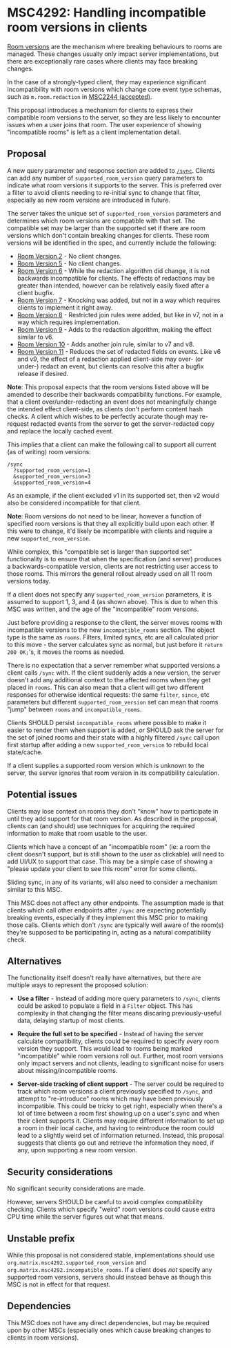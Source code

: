 # MSC4292: Handling incompatible room versions in clients

[Room versions](https://spec.matrix.org/v1.14/rooms/) are the mechanism where breaking
behaviours to rooms are managed. These changes usually only impact server implementations,
but there are exceptionally rare cases where clients may face breaking changes.

In the case of a strongly-typed client, they may experience significant incompatibility
with room versions which change core event type schemas, such as `m.room.redaction` in
[MSC2244 (accepted)](https://github.com/matrix-org/matrix-spec-proposals/blob/main/proposals/2244-mass-redactions.md).

This proposal introduces a mechanism for clients to express their compatible room versions
to the server, so they are less likely to encounter issues when a user joins that room. The
user experience of showing "incompatible rooms" is left as a client implementation detail.

## Proposal

A new query parameter and response section are added to [`/sync`](https://spec.matrix.org/v1.14/client-server-api/#get_matrixclientv3sync). Clients can add any number of `supported_room_version`
query parameters to indicate what room versions it supports to the server. This is preferred over
a filter to avoid clients needing to re-initial sync to change that filter, especially as new room
versions are introduced in future.

The server takes the unique set of `supported_room_version` parameters and determines which room
versions are compatible with that set. The compatible set may be larger than the supported set if
there are room versions which don't contain breaking changes for clients. These room versions will
be identified in the spec, and currently include the following:

* [Room Version 2](https://spec.matrix.org/v1.14/rooms/v2/) - No client changes.
* [Room Version 5](https://spec.matrix.org/v1.14/rooms/v5/) - No client changes.
* [Room Version 6](https://spec.matrix.org/v1.14/rooms/v6/) - While the redaction algorithm did change,
  it is not backwards incompatible for clients. The effects of redactions may be greater than intended,
  however can be relatively easily fixed after a client bugfix.
* [Room Version 7](https://spec.matrix.org/v1.14/rooms/v7/) - Knocking was added, but not in a way
  which requires clients to implement it right away.
* [Room Version 8](https://spec.matrix.org/v1.14/rooms/v8/) - Restricted join rules were added, but
  like in v7, not in a way which requires implementation.
* [Room Version 9](https://spec.matrix.org/v1.14/rooms/v9/) - Adds to the redaction algorithm, making
  the effect similar to v6.
* [Room Version 10](https://spec.matrix.org/v1.14/rooms/v10/) - Adds another join rule, similar to
  v7 and v8.
* [Room Version 11](https://spec.matrix.org/v1.14/rooms/v11/) - Reduces the set of redacted fields on
  events. Like v6 and v9, the effect of a redaction applied client-side may over- (or under-) redact
  an event, but clients can resolve this after a bugfix release if desired.

**Note**: This proposal expects that the room versions listed above will be amended to describe their
backwards compatibility functions. For example, that a client over/under-redacting an event does not
meaningfully change the intended effect client-side, as clients don't perform content hash checks. A
client which wishes to be perfectly accurate though may re-request redacted events from the server to
get the server-redacted copy and replace the locally cached event.

This implies that a client can make the following call to support all current (as of writing) room
versions:

```
/sync
  ?supported_room_version=1
  &supported_room_version=3
  &supported_room_version=4
```

As an example, if the client excluded v1 in its supported set, then v2 would also be considered
incompatible for that client.

**Note**: Room versions do not need to be linear, however a function of specified room versions is
that they all explicitly build upon each other. If this were to change, it'd likely be incompatible
with clients and require a new `supported_room_version`.

While complex, this "compatible set is larger than supported set" functionality is to ensure that when
the specification (and server) produces a backwards-compatible version, clients are not restricting
user access to those rooms. This mirrors the general rollout already used on all 11 room versions
today.

If a client does not specify any `supported_room_version` parameters, it is assumed to support 1, 3,
and 4 (as shown above). This is due to when this MSC was written, and the age of the "incompatible"
room versions.

Just before providing a response to the client, the server moves rooms with incompatible versions to
the new `incompatible_rooms` section. The object type is the same as `rooms`. Filters, limited syncs,
etc are all calculated prior to this move - the server calculates sync as normal, but just before it
`return 200 OK;`'s, it moves the rooms as needed.

There is no expectation that a server remember what supported versions a client calls `/sync` with.
If the client suddenly adds a new version, the server doesn't add any additional context to the affected
rooms when they get placed in `rooms`. This can also mean that a client will get two different responses
for otherwise identical requests: the same `filter`, `since`, etc parameters but different
`supported_room_version` set can mean that rooms "jump" between `rooms` and `incompatible_rooms`.

Clients SHOULD persist `incompatible_rooms` where possible to make it easier to render them when support
is added, *or* SHOULD ask the server for the set of joined rooms and their state with a highly filtered
`/sync` call upon first startup after adding a new `supported_room_version` to rebuild local state/cache.

If a client supplies a supported room version which is unknown to the server, the server ignores that
room version in its compatibility calculation.

## Potential issues

Clients may lose context on rooms they don't "know" how to participate in until they add support for
that room version. As described in the proposal, clients can (and should) use techniques for acquiring
the required information to make that room usable to the user.

Clients which have a concept of an "incompatible room" (ie: a room the client doesn't support, but is
still shown to the user as clickable) will need to add UI/UX to support that case. This may be a simple
case of showing a "please update your client to see this room" error for some clients.

Sliding sync, in any of its variants, will also need to consider a mechanism similar to this MSC.

This MSC does not affect any other endpoints. The assumption made is that clients which call other
endpoints after `/sync` are expecting potentially breaking events, especially if they implement this
MSC prior to making those calls. Clients which don't `/sync` are typically well aware of the room(s)
they're supposed to be participating in, acting as a natural compatibility check.

## Alternatives

The functionality itself doesn't really have alternatives, but there are multiple ways to represent
the proposed solution:

* **Use a filter** - Instead of adding more query parameters to `/sync`, clients could be asked to
  populate a field in a `Filter` object. This has complexity in that changing the filter means discaring
  previously-useful data, delaying startup of most clients.

* **Require the full set to be specified** - Instead of having the server calculate compatibility,
  clients could be required to specify *every* room version they support. This would lead to rooms
  being marked "incompatible" while room versions roll out. Further, most room versions only impact
  servers and not clients, leading to significant noise for users about missing/incompatible rooms.

* **Server-side tracking of client support** - The server could be required to track which room versions
  a client previously specified to `/sync`, and attempt to "re-introduce" rooms which may have been
  previously incompatible. This could be tricky to get right, especially when there's a lot of time
  between a room first showing up on a user's sync and when their client supports it. Clients may
  require different information to set up a room in their local cache, and having to reintroduce the
  room could lead to a slightly weird set of information returned. Instead, this proposal suggests
  that clients go out and retrieve the information they need, if any, upon supporting a new room
  version.

## Security considerations

No significant security considerations are made.

However, servers SHOULD be careful to avoid complex compatibility checking. Clients which specify
"weird" room versions could cause extra CPU time while the server figures out what that means.

## Unstable prefix

While this proposal is not considered stable, implementations should use `org.matrix.msc4292.supported_room_version`
and `org.matrix.msc4292.incompatible_rooms`. If a client does *not* specify any supported room
versions, servers should instead behave as though this MSC is not in effect for that request.

## Dependencies

This MSC does not have any direct dependencies, but may be required upon by other MSCs (especially
ones which cause breaking changes to clients in room versions).
